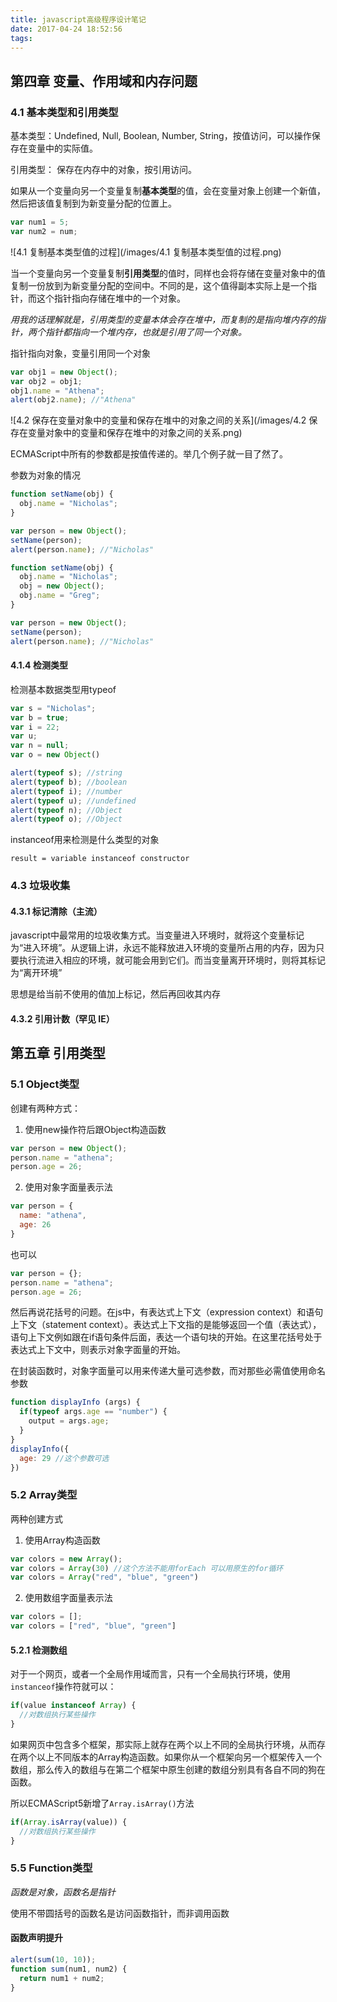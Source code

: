 ```yaml
---
title: javascript高级程序设计笔记
date: 2017-04-24 18:52:56
tags:
---
```


## 第四章 变量、作用域和内存问题

### 4.1 基本类型和引用类型

基本类型：Undefined, Null, Boolean, Number, String，按值访问，可以操作保存在变量中的实际值。

引用类型： 保存在内存中的对象，按引用访问。

如果从一个变量向另一个变量复制**基本类型**的值，会在变量对象上创建一个新值，然后把该值复制到为新变量分配的位置上。

``` js
var num1 = 5;
var num2 = num;
```
![4.1 复制基本类型值的过程](/images/4.1 复制基本类型值的过程.png)

当一个变量向另一个变量复制**引用类型**的值时，同样也会将存储在变量对象中的值复制一份放到为新变量分配的空间中。不同的是，这个值得副本实际上是一个指针，而这个指针指向存储在堆中的一个对象。

*用我的话理解就是，引用类型的变量本体会存在堆中，而复制的是指向堆内存的指针，两个指针都指向一个堆内存，也就是引用了同一个对象。*

指针指向对象，变量引用同一个对象

``` js
var obj1 = new Object();
var obj2 = obj1;
obj1.name = "Athena";
alert(obj2.name); //"Athena"
```
![4.2 保存在变量对象中的变量和保存在堆中的对象之间的关系](/images/4.2 保存在变量对象中的变量和保存在堆中的对象之间的关系.png)

ECMAScript中所有的参数都是按值传递的。举几个例子就一目了然了。

参数为对象的情况

``` js
function setName(obj) {
  obj.name = "Nicholas";
}

var person = new Object();
setName(person);
alert(person.name); //"Nicholas"
```
``` js
function setName(obj) {
  obj.name = "Nicholas";
  obj = new Object();
  obj.name = "Greg";
}

var person = new Object();
setName(person);
alert(person.name); //"Nicholas"
```

#### 4.1.4 检测类型

检测基本数据类型用typeof

``` js
var s = "Nicholas";
var b = true;
var i = 22;
var u;
var n = null;
var o = new Object()

alert(typeof s); //string
alert(typeof b); //boolean
alert(typeof i); //number
alert(typeof u); //undefined
alert(typeof n); //Object
alert(typeof o); //Object
```

instanceof用来检测是什么类型的对象

`result = variable instanceof constructor`

### 4.3 垃圾收集

#### 4.3.1 标记清除（主流）
javascript中最常用的垃圾收集方式。当变量进入环境时，就将这个变量标记为“进入环境”。从逻辑上讲，永远不能释放进入环境的变量所占用的内存，因为只要执行流进入相应的环境，就可能会用到它们。而当变量离开环境时，则将其标记为“离开环境”

思想是给当前不使用的值加上标记，然后再回收其内存
#### 4.3.2 引用计数（罕见 IE）


## 第五章 引用类型

### 5.1 Object类型
创建有两种方式：

1) 使用new操作符后跟Object构造函数

``` js
var person = new Object();
person.name = "athena";
person.age = 26;
```

2) 使用对象字面量表示法

``` js
var person = {
  name: "athena",
  age: 26
}
```
也可以
``` js
var person = {};
person.name = "athena";
person.age = 26;
```

然后再说花括号的问题。在js中，有表达式上下文（expression context）和语句上下文（statement context）。表达式上下文指的是能够返回一个值（表达式），语句上下文例如跟在if语句条件后面，表达一个语句块的开始。在这里花括号处于表达式上下文中，则表示对象字面量的开始。

在封装函数时，对象字面量可以用来传递大量可选参数，而对那些必需值使用命名参数

``` js
function displayInfo (args) {
  if(typeof args.age == "number") {
    output = args.age;
  }
}
displayInfo({
  age: 29 //这个参数可选
})
```

### 5.2 Array类型

两种创建方式

1) 使用Array构造函数
``` js
var colors = new Array();
var colors = Array(30) //这个方法不能用forEach 可以用原生的for循环
var colors = Array("red", "blue", "green")
```

2) 使用数组字面量表示法

``` js
var colors = [];
var colors = ["red", "blue", "green"]
```

#### 5.2.1 检测数组

对于一个网页，或者一个全局作用域而言，只有一个全局执行环境，使用`instanceof`操作符就可以：

``` js
if(value instanceof Array) {
  //对数组执行某些操作
}
```
如果网页中包含多个框架，那实际上就存在两个以上不同的全局执行环境，从而存在两个以上不同版本的Array构造函数。如果你从一个框架向另一个框架传入一个数组，那么传入的数组与在第二个框架中原生创建的数组分别具有各自不同的狗在函数。

所以ECMAScript5新增了`Array.isArray()`方法

``` js
if(Array.isArray(value)) {
  //对数组执行某些操作
}
```

### 5.5 Function类型

*函数是对象，函数名是指针*

使用不带圆括号的函数名是访问函数指针，而非调用函数

#### 函数声明提升
``` js
alert(sum(10, 10));
function sum(num1, num2) {
  return num1 + num2;
}
```
